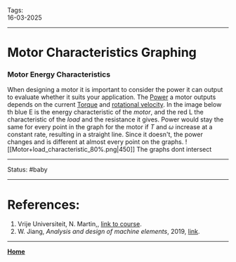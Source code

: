 Tags:   <br>16-03-2025

---
# Motor Characteristics Graphing
### Motor Energy Characteristics
When designing a motor it is important to consider the power it can output to evaluate whether it suits your application. The [Power](Power.md) a motor outputs depends on the current [Torque](Torque.md) and [rotational velocity](rotational%20velocity).
In the image below th blue E is the energy characteristic of the _motor_, and the red L the characteristic of the _load_ and the resistance it gives. Power would stay the same for every point in the graph for the motor if $T$ and $\omega$ increase at a constant rate, resulting in a straight line. Since it doesn't, the power changes and is different at almost every point on the graphs.
![[Motor+load_characteristic_80%.png|450]] 
The graphs dont intersect 







---
Status: #baby

---
# References:

1. Vrije Universiteit, N. Martin,, [link to course](https://canvas.utwente.nl/courses/15351/modules/77332).
2. W. Jiang, _Analysis and design of machine elements_, 2019, [link](https://ut.on.worldcat.org/oclc/1084505954).
---
__[Home](!%20Machine%20Elements%20Overview.md)__